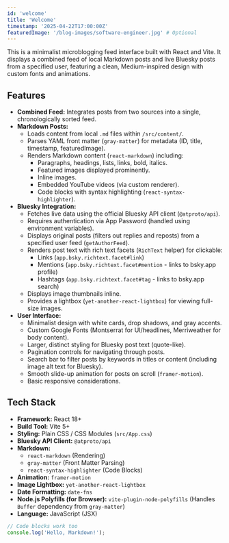 ```yaml
---
id: 'welcome'
title: 'Welcome'
timestamp: '2025-04-22T17:00:00Z'
featuredImage: '/blog-images/software-engineer.jpg' # Optional
---
```


This is a minimalist microblogging feed interface built with React and Vite. It displays a combined feed of local Markdown posts and live Bluesky posts from a specified user, featuring a clean, Medium-inspired design with custom fonts and animations.

## Features

* **Combined Feed:** Integrates posts from two sources into a single, chronologically sorted feed.
* **Markdown Posts:**
    * Loads content from local `.md` files within `/src/content/`.
    * Parses YAML front matter (`gray-matter`) for metadata (ID, title, timestamp, featuredImage).
    * Renders Markdown content (`react-markdown`) including:
        * Paragraphs, headings, lists, links, bold, italics.
        * Featured images displayed prominently.
        * Inline images.
        * Embedded YouTube videos (via custom renderer).
        * Code blocks with syntax highlighting (`react-syntax-highlighter`).
* **Bluesky Integration:**
    * Fetches live data using the official Bluesky API client (`@atproto/api`).
    * Requires authentication via App Password (handled using environment variables).
    * Displays original posts (filters out replies and reposts) from a specified user feed (`getAuthorFeed`).
    * Renders post text with rich text facets (`RichText` helper) for clickable:
        * Links (`app.bsky.richtext.facet#link`)
        * Mentions (`app.bsky.richtext.facet#mention` - links to bsky.app profile)
        * Hashtags (`app.bsky.richtext.facet#tag` - links to bsky.app search)
    * Displays image thumbnails inline.
    * Provides a lightbox (`yet-another-react-lightbox`) for viewing full-size images.
* **User Interface:**
    * Minimalist design with white cards, drop shadows, and gray accents.
    * Custom Google Fonts (Montserrat for UI/headlines, Merriweather for body content).
    * Larger, distinct styling for Bluesky post text (quote-like).
    * Pagination controls for navigating through posts.
    * Search bar to filter posts by keywords in titles or content (including image alt text for Bluesky).
    * Smooth slide-up animation for posts on scroll (`framer-motion`).
    * Basic responsive considerations.

## Tech Stack

* **Framework:** React 18+
* **Build Tool:** Vite 5+
* **Styling:** Plain CSS / CSS Modules (`src/App.css`)
* **Bluesky API Client:** `@atproto/api`
* **Markdown:**
    * `react-markdown` (Rendering)
    * `gray-matter` (Front Matter Parsing)
    * `react-syntax-highlighter` (Code Blocks)
* **Animation:** `framer-motion`
* **Image Lightbox:** `yet-another-react-lightbox`
* **Date Formatting:** `date-fns`
* **Node.js Polyfills (for Browser):** `vite-plugin-node-polyfills` (Handles `Buffer` dependency from `gray-matter`)
* **Language:** JavaScript (JSX)

```javascript
// Code blocks work too
console.log('Hello, Markdown!');